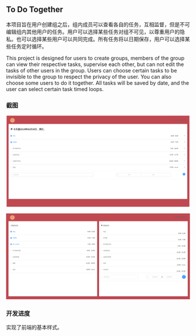 ## To Do Together

本项目旨在用户创建组之后，组内成员可以查看各自的任务，互相监督，但是不可编辑组内其他用户的任务。用户可以选择某些任务对组不可见，以尊重用户的隐私。也可以选择某些用户可以共同完成。所有任务将以日期保存，用户可以选择某些任务定时循环。



This project is designed for users to create groups, members of the group can view their respective tasks, supervise each other, but can not edit the tasks of other users in the group. Users can choose certain tasks to be invisible to the group to respect the privacy of the user. You can also choose some users to do it together. All tasks will be saved by date, and the user can select certain task timed loops.



### 截图



![screenshot1](images/Screenshot1.png)

![screenshot](images/Screenshot.png)



### 开发进度

实现了前端的基本样式。